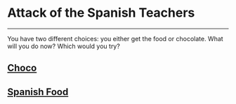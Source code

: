 # Attack of the Spanish Teachers

---------------------------------

You have two different choices: you either get the food or chocolate. What will you do now? Which would you try?

## [Choco](./spanish-chocolate/choco.md)
## [Spanish Food](./spanish-food/food.md)